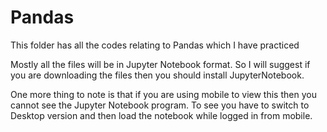 # Pandas

This folder has all the codes relating to Pandas which I have practiced

Mostly all the files will be in Jupyter Notebook format. So I will suggest if you are downloading the files then you should install JupyterNotebook.

One more thing to note is that if you are using mobile to view this then you cannot see the Jupyter Notebook program. To see you have to switch to Desktop version and then load the notebook while logged in from mobile.
